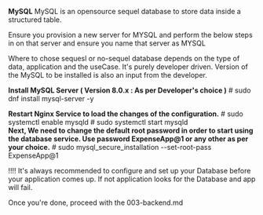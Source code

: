 **MySQL**
MySQL is an opensource sequel database to store data inside a structured table.

Ensure you provision a new server for MYSQL and perform the below steps in on that server and ensure you name that server as MYSQL

 Where to chose sequesl or no-sequel database depends on the type of data, application and the useCase. It's purely developer driven.
 Version of the MySQL to be installed is also an input from the developer.

**Install MySQL Server ( Version 8.0.x : As per Developer's choice )**
    # sudo dnf install mysql-server -y

**Restart Nginx Service to load the changes of the configuration.**
    # sudo systemctl enable mysqld 
    # sudo systemctl start  mysqld           
**Next, We need to change the default root password in order to start using the database service. Use password ExpenseApp@1 or any other as per your choice.**
    # sudo mysql_secure_installation --set-root-pass ExpenseApp@1

!!!! It's always recommended to configure and set up your Database before your application comes up. If not application looks for the Database and app will fail.

Once you're done, proceed with the 003-backend.md
